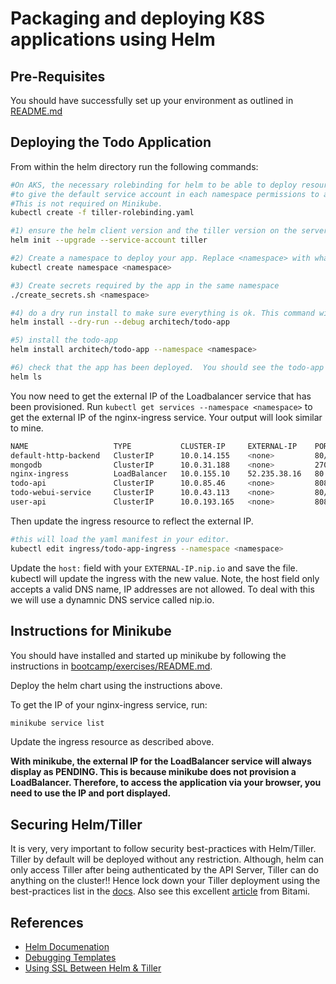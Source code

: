 # Packaging and deploying K8S applications using Helm #
## Pre-Requisites ##

You should have successfully set up your environment as outlined in [README.md](../bootcamp/exercises/README.md)
## Deploying the Todo Application ##

From within the helm directory run the following commands:

```sh
#On AKS, the necessary rolebinding for helm to be able to deploy resources to the necessary namespaces. This is required 
#to give the default service account in each namespace permissions to access the necessary resources. 
#This is not required on Minikube.
kubectl create -f tiller-rolebinding.yaml

#1) ensure the helm client version and the tiller version on the server are compatible.
helm init --upgrade --service-account tiller

#2) Create a namespace to deploy your app. Replace <namespace> with whatever namespace you choose. 
kubectl create namespace <namespace>

#3) Create secrets required by the app in the same namespace
./create_secrets.sh <namespace>

#4) do a dry run install to make sure everything is ok. This command will echo out the manifests that will be deployed. Review it carefully.
helm install --dry-run --debug architech/todo-app

#5) install the todo-app
helm install architech/todo-app --namespace <namespace>

#6) check that the app has been deployed.  You should see the todo-app has been deployed.
helm ls

```
You now need to get the external IP of the Loadbalancer service that has been provisioned.
Run `kubectl get services --namespace <namespace>` to get the external IP of the nginx-ingress service.  Your output will look similar to mine.

```sh
NAME                   TYPE           CLUSTER-IP     EXTERNAL-IP    PORT(S)        AGE
default-http-backend   ClusterIP      10.0.14.155    <none>         80/TCP         15m
mongodb                ClusterIP      10.0.31.188    <none>         27017/TCP      15m
nginx-ingress          LoadBalancer   10.0.155.10    52.235.38.16   80:30043/TCP   15m
todo-api               ClusterIP      10.0.85.46     <none>         8080/TCP       15m
todo-webui-service     ClusterIP      10.0.43.113    <none>         80/TCP         15m
user-api               ClusterIP      10.0.193.165   <none>         8082/TCP       15m

```

Then update the ingress resource to reflect the external IP.

```sh
#this will load the yaml manifest in your editor.
kubectl edit ingress/todo-app-ingress --namespace <namespace>
```

Update the `host:` field with your `EXTERNAL-IP.nip.io` and save the file. kubectl will update the ingress with the new value.  Note, the host field only accepts a valid DNS name, IP addresses are not allowed.  To deal with this we will use a dynamnic DNS service called nip.io.

## Instructions for Minikube ##

You should have installed and started up minikube by following the instructions in [bootcamp/exercises/README.md](../bootcamp/exercises/README.md).

Deploy the helm chart using the instructions above.

To get the IP of your nginx-ingress service, run:

```sh
minikube service list
```

Update the ingress resource as described above.

**With minikube, the external IP for the LoadBalancer service will always display as PENDING.  This is because minikube does not provision a LoadBalancer. Therefore, to access the application via your browser, you need to use the IP and port displayed.** 

## Securing Helm/Tiller ##

It is very, very important to follow security best-practices with Helm/Tiller.  Tiller by default will be deployed without any restriction.  Although, helm can only access Tiller after being authenticated by the API Server, Tiller can do anything on the cluster!!  Hence lock down your Tiller deployment using the best-practices list in the [docs](https://github.com/kubernetes/helm/blob/master/docs/securing_installation.md).  Also see this excellent [article](https://engineering.bitnami.com/articles/helm-security.html) from Bitami.

## References ##

- [Helm Documenation](https://docs.helm.sh/using_helm/)
- [Debugging Templates](https://github.com/kubernetes/helm/blob/master/docs/chart_template_guide/debugging.md)
- [Using SSL Between Helm & Tiller](https://github.com/kubernetes/helm/blob/master/docs/tiller_ssl.md)
